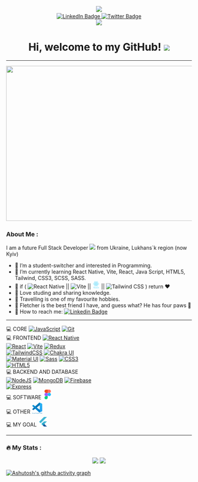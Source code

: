 
<div id="header" align="center">
  <img src="https://media.giphy.com/media/fgLPuyyoxzl3166xGo/giphy-downsized-large.gif" width="100"/>
</div>
<!-- badges for social network -->
<div id="badges" align="center">
  <a href="https://www.linkedin.com/in/iryna-vyshniak-428b25259">
    <img src="https://img.shields.io/badge/LinkedIn-blue?style=for-the-badge&logo=linkedin&logoColor=white" alt="LinkedIn Badge"/>
  </a>
  <a href="https://twitter.com/Miss_V_N_?t=0tYAXru8H5eQyYlSbfMvew&s=35">
    <img src="https://img.shields.io/badge/Twitter-blue?style=for-the-badge&logo=twitter&logoColor=white" alt="Twitter Badge"/>
  </a>
</div>
<!-- views counter -->
<div align="center">
<a href="https://u8views.com/github/Iryna-Vyshniak"><img src="https://u8views.com/api/v1/github/profiles/111734415/views/day-week-month-total-count.svg"></a>
</div>
<!-- <div id="counter" align="center">
<img src="https://komarev.com/ghpvc/?username=Iryna-Vyshniak&style=flat-square&color=blue" alt=""/>
 </div> -->
<!-- greeting  -->
<h1 align="center">
  Hi, welcome to my GitHub!
  <img src="https://media.giphy.com/media/hvRJCLFzcasrR4ia7z/giphy.gif" width="30px"/>
</h1>

---

<!-- hero -->
<div align="center">
<img src="https://ik.imagekit.io/irinavn2011/Empowering_Tomorrow.png?updatedAt=1687883880857" width="600" height="420"/> 
<!-- <img src="https://media.giphy.com/media/xT8qB2HYA1vVSxooSY/giphy.gif" width="600" height="300"/>  -->
</div>

### About Me :
I am a future Full Stack Developer <img src="https://media.giphy.com/media/GVdqiRZjAcYumSkCbT/giphy.gif" width="25"> from Ukraine, Lukhans`k region (now Kyiv) 
- :open_book: I’m a student-switcher and interested in Programming.
- :open_book: I’m currently learning React Native, Vite, React, Java Script, HTML5, Tailwind, CSS3, SCSS, SASS.
- :open_book: if (  <img src="https://ik.imagekit.io/irinavn2011/react-native-logo-768x890.png?updatedAt=1687875595721" title="React Native" alt="React Native" width="20" height="22"/> || <img src="https://ik.imagekit.io/irinavn2011/vite.png?updatedAt=1687900100383" title="Vite" alt="Vite" width="20" height="20"/> || <img src="https://github.com/devicons/devicon/blob/master/icons/react/react-original-wordmark.svg" title="React" alt="React" width="20" height="20"/> || <img src="https://ik.imagekit.io/irinavn2011/67109815.png?updatedAt=1687875935356"  title="Tailwind" alt="Tailwind CSS" width="20" height="20"/> ) return ❤️
- :open_book: Love studing and sharing knowledge.
- :open_book: Travelling is one of my favourite hobbies.
- :open_book:  Fletcher is the best friend I have, and guess what? He has four paws :paw_prints:
- :email: How to reach me: [![Linkedin Badge](https://img.shields.io/badge/-Linkedin-blue?style=flat&logo=Linkedin&logoColor=white)](https://www.linkedin.com/in/iryna-vyshniak-428b25259)

---
<div style="align: left; width: 50%;">
💻 CORE
<a href="https://developer.mozilla.org/en-US/docs/Web/JavaScript" target="_blank" rel="noreferrer"><img src="https://raw.githubusercontent.com/danielcranney/readme-generator/main/public/icons/skills/javascript-colored.svg" width="26" height="26" alt="JavaScript" /></a>
<a href="https://git-scm.com/" target="_blank" rel="noreferrer"><img src="https://raw.githubusercontent.com/danielcranney/readme-generator/main/public/icons/skills/git-colored.svg" width="26" height="26" alt="Git" /></a>&nbsp;&nbsp;  
</div>


<div style="align: left; width: 50%;">
💻 FRONTEND  
<a href="https://reactjs.org/" target="_blank" rel="noreferrer"><img src="https://ik.imagekit.io/irinavn2011/react-native-logo-768x890.png?updatedAt=1687875595721" title="React Native" alt="React Native" width="26" height="30"/></a>
<a href="https://reactjs.org/" target="_blank" rel="noreferrer"><img src="https://raw.githubusercontent.com/danielcranney/readme-generator/main/public/icons/skills/react-colored.svg" width="26" height="26" alt="React" /></a>
<a href="https://vitejs.dev/" target="_blank" rel="noreferrer"><img src="https://raw.githubusercontent.com/danielcranney/readme-generator/main/public/icons/skills/vite-colored.svg" width="26" height="26" alt="Vite" /></a>
<a href="https://redux.js.org/" target="_blank" rel="noreferrer"><img src="https://raw.githubusercontent.com/danielcranney/readme-generator/main/public/icons/skills/redux-colored.svg" width="26" height="26" alt="Redux" /></a>
<a href="https://tailwindcss.com/" target="_blank" rel="noreferrer"><img src="https://raw.githubusercontent.com/danielcranney/readme-generator/main/public/icons/skills/tailwindcss-colored.svg" width="26" height="26" alt="TailwindCSS" /></a>
<a href="https://chakra-ui.com/" target="_blank" rel="noreferrer"><img src="https://raw.githubusercontent.com/danielcranney/readme-generator/main/public/icons/skills/chakra-colored.svg" width="26" height="26" alt="Chakra UI" /></a>
<a href="https://mui.com/" target="_blank" rel="noreferrer"><img src="https://raw.githubusercontent.com/danielcranney/readme-generator/main/public/icons/skills/materialui-colored.svg" width="26" height="26" alt="Material UI" /></a>
<a href="https://sass-lang.com/" target="_blank" rel="noreferrer"><img src="https://raw.githubusercontent.com/danielcranney/readme-generator/main/public/icons/skills/sass-colored.svg" width="26" height="26" alt="Sass" /></a>
<a href="https://www.w3.org/TR/CSS/#css" target="_blank" rel="noreferrer"><img src="https://raw.githubusercontent.com/danielcranney/readme-generator/main/public/icons/skills/css3-colored.svg" width="26" height="26" alt="CSS3" /></a>
<a href="https://developer.mozilla.org/en-US/docs/Glossary/HTML5" target="_blank" rel="noreferrer"><img src="https://raw.githubusercontent.com/danielcranney/readme-generator/main/public/icons/skills/html5-colored.svg" width="26" height="26" alt="HTML5" /></a>
</div>
  
<div style="align: left; width: 50%;">
💻 BACKEND AND DATABASE  
<a href="https://nodejs.org/en/" target="_blank" rel="noreferrer"><img src="https://raw.githubusercontent.com/danielcranney/readme-generator/main/public/icons/skills/nodejs-colored.svg" width="26" height="26" alt="NodeJS" /></a>
<a href="https://www.mongodb.com/" target="_blank" rel="noreferrer"><img src="https://raw.githubusercontent.com/danielcranney/readme-generator/main/public/icons/skills/mongodb-colored.svg" width="26" height="26" alt="MongoDB" /></a>
<a href="https://firebase.google.com/" target="_blank" rel="noreferrer"><img src="https://raw.githubusercontent.com/danielcranney/readme-generator/main/public/icons/skills/firebase-colored.svg" width="26" height="26" alt="Firebase" /></a>
<a href="https://expressjs.com/" target="_blank" rel="noreferrer"><img src="https://raw.githubusercontent.com/danielcranney/readme-generator/main/public/icons/skills/express-colored.svg" width="26" height="26" alt="Express" /></a>
</div>

<div style="align: right; width: 50%;">
💻 SOFTWARE
 <img src="https://github.com/devicons/devicon/blob/master/icons/figma/figma-original.svg"  title="figma" alt="figma" width="26" height="26"/>&nbsp;&nbsp;
</div>

<div style="align: left; width: 50%;">
💻 OTHER
 <img src="https://github.com/devicons/devicon/blob/master/icons/vscode/vscode-original-wordmark.svg" title="vscode" alt="vscode" width="30" height="30"/>&nbsp;&nbsp;  
</div>


<div style="align: left; width: 50%;">
💻 MY GOAL 
<img src="https://github.com/devicons/devicon/blob/master/icons/flutter/flutter-original.svg" title="Flutter" alt="Flutter" width="26" height="26"/>&nbsp;&nbsp;
</div>

---

### :fire: My Stats :

<div align="center"> 
 <img height="150em" src="https://streak-stats.demolab.com?user=Iryna-Vyshniak&theme=soft-green&hide_border=true&background=FFFFFF00&dates=00AF4BF4&fire=19892F&currStreakNum=19892F&sideNums=19892F"/>
<!-- [![GitHub Streak](https://streak-stats.demolab.com?user=Iryna-Vyshniak&theme=soft-green&hide_border=true&background=FFFFFF00&dates=00AF4BF4&fire=19892F&currStreakNum=19892F&sideNums=19892F)](https://git.io/streak-stats)
 [![Top Langs](https://github-readme-stats.vercel.app/api/top-langs/?username=Iryna-Vyshniak&langs_count=8&layout=compact&theme=transparent)](https://github.com/anuraghazra/github-readme-stats) -->
<!-- <img height="150em" src="https://github-readme-stats.vercel.app/api/top-langs/?username=Iryna-Vyshniak&layout=compact&langs_count=7&theme=transparent"/>  -->

 <img height="150em" src="https://github-readme-stats.vercel.app/api?username=Iryna-Vyshniak&show_icons=true&theme=transparent&title_color=002db0&text_color=2ab000&hide_border=true"/> 
<!-- [![Anurag's GitHub stats](https://github-readme-stats.vercel.app/api?username=Iryna-Vyshniak&show_icons=true&theme=transparent&title_color=002db0&text_color=2db000&hide_border=true)](https://github.com/Iryna-Vyshniak/github-readme-stats)   -->

</div>

[![Ashutosh's github activity graph](https://github-readme-activity-graph.vercel.app/graph?username=Iryna-Vyshniak&bg_color=000000&color=ffffff&line=2eb830&point=05ff22&area=true&hide_border=true)](https://github.com/ashutosh00710/github-readme-activity-graph)


<!-- ### Snake eating my contribution graph -->
<!-- ![github contribution grid snake animation](https://raw.githubusercontent.com/Iryna-Vyshniak/Iryna-Vyshniak/output/github-contribution-grid-snake-dark.svg#gh-dark-mode-only) -->
<!-- ![github contribution grid snake animation](https://raw.githubusercontent.com/Iryna-Vyshniak/Iryna-Vyshniak/output/github-contribution-grid-snake.svg#gh-light-mode-only) -->

